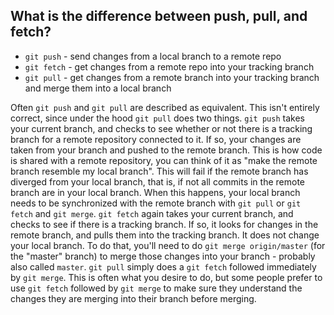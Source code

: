 ## What is the difference between push, pull, and fetch?

- `git push` - send changes from a local branch to a remote repo
- `git fetch` - get changes from a remote repo into your tracking branch
- `git pull` - get changes from a remote branch into your tracking branch and merge them into a local branch

Often `git push` and `git pull` are described as equivalent. This isn't entirely correct, since under the hood `git pull` does two things. `git push` takes your current branch, and checks to see whether or not there is a tracking branch for a remote repository connected to it. If so, your changes are taken from your branch and pushed to the remote branch. This is how code is shared with a remote repository, you can think of it as "make the remote branch resemble my local branch". This will fail if the remote branch has diverged from your local branch, that is, if not all commits in the remote branch are in your local branch. When this happens, your local branch needs to be synchronized with the remote branch with `git pull` or `git fetch` and `git merge`. `git fetch` again takes your current branch, and checks to see if there is a tracking branch. If so, it looks for changes in the remote branch, and pulls them into the tracking branch. It does not change your local branch. To do that, you'll need to do `git merge origin/master` (for the "master" branch) to merge those changes into your branch - probably also called `master`. `git pull` simply does a `git fetch` followed immediately by `git merge`. This is often what you desire to do, but some people prefer to use `git fetch` followed by `git merge` to make sure they understand the changes they are merging into their branch before merging.